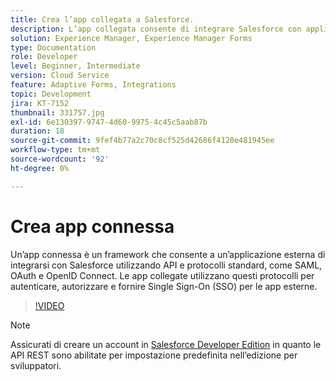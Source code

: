 ```yaml
---
title: Crea l’app collegata a Salesforce.
description: L’app collegata consente di integrare Salesforce con applicazioni di terze parti, come AEM Forms e Salesforce.
solution: Experience Manager, Experience Manager Forms
type: Documentation
role: Developer
level: Beginner, Intermediate
version: Cloud Service
feature: Adaptive Forms, Integrations
topic: Development
jira: KT-7152
thumbnail: 331757.jpg
exl-id: 6e130397-9747-4d60-9975-4c45c5aab87b
duration: 18
source-git-commit: 9fef4b77a2c70c8cf525d42686f4120e481945ee
workflow-type: tm+mt
source-wordcount: '92'
ht-degree: 0%

---
```


# Crea app connessa

Un’app connessa è un framework che consente a un’applicazione esterna di integrarsi con Salesforce utilizzando API e protocolli standard, come SAML, OAuth e OpenID Connect. Le app collegate utilizzano questi protocolli per autenticare, autorizzare e fornire Single Sign-On (SSO) per le app esterne.

>[!VIDEO](https://video.tv.adobe.com/v/331757?quality=12&learn=on)

>[!NOTE]
>Assicurati di creare un account in [Salesforce Developer Edition](https://developer.salesforce.com/signup) in quanto le API REST sono abilitate per impostazione predefinita nell’edizione per sviluppatori.
